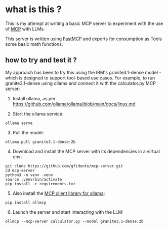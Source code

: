 # what is this ?

This is my attempt at writing a basic MCP server to experiment with the use of [MCP](https://modelcontextprotocol.io/introduction) with LLMs.

This server is written using [FastMCP](https://github.com/jlowin/fastmcp) and exports for consumption as Tools some basic math functions.

## how to try and test it ?

My approach has been to try this using the IBM's granite3.1-dense model - which is designed to support tool-based use cases. For example, to run granite3.1-dense using ollama and connect it with the calculator.py MCP server:

1. Install ollama, as per https://github.com/ollama/ollama/blob/main/docs/linux.md

2. Start the ollama service:
```
ollama serve
```

3. Pull the model:
```
ollama pull granite3.1-dense:2b
```

4. Download and install the MCP server with its dependencies in a virtual env:
```
git clone https://github.com/gfidente/mcp-server.git
cd mcp-server
python3 -m venv .venv
source .venv/bin/activate
pip install -r requirements.txt
```

5. Also install the [MCP client library for ollama](https://github.com/jonigl/mcp-client-for-ollama):
```
pip install ollmcp
```

6. Launch the server and start interacting with the LLM:
```
ollmcp --mcp-server calculator.py --model granite3.1-dense:2b
```
